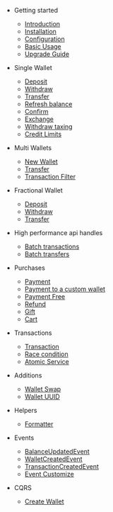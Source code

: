 - Getting started

    - [Introduction](README)
    - [Installation](installation)
    - [Configuration](configuration)
    - [Basic Usage](basic-usage)
    - [Upgrade Guide](upgrade-guide)

- Single Wallet

    - [Deposit](deposit)
    - [Withdraw](withdraw)
    - [Transfer](transfer)
    - [Refresh balance](refresh)
    - [Confirm](confirm)
    - [Exchange](exchange)
    - [Withdraw taxing](taxing)
    - [Credit Limits](credit-limits)

- Multi Wallets

    - [New Wallet](new-wallet)
    - [Transfer](wallet-transfer)
    - [Transaction Filter](transaction-filter)

- Fractional Wallet

  - [Deposit](deposit-float)
  - [Withdraw](withdraw-float)
  - [Transfer](transfer-float)

- High performance api handles

  - [Batch transactions](batch-transactions)
  - [Batch transfers](batch-transfers)

- Purchases

    - [Payment](payment)
    - [Payment to a custom wallet](payment-custom-wallet)
    - [Payment Free](pay-free)
    - [Refund](refund)
    - [Gift](gift)
    - [Cart](cart)

- Transactions

    - [Transaction](transaction) 
    - [Race condition](race-condition) 
    - [Atomic Service](atomic-service) 

- Additions

  - [Wallet Swap](laravel-wallet-swap)
  - [Wallet UUID](laravel-wallet-uuid)

- Helpers
  - [Formatter](formatter)

- Events
    
    - [BalanceUpdatedEvent](balance-updated-event)
    - [WalletCreatedEvent](wallet-created-event)
    - [TransactionCreatedEvent](transaction-created-event)
    - [Event Customize](event-customize)

- CQRS

    - [Create Wallet](command-create-wallet)
